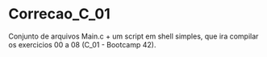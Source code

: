 # Correcao_C_01
Conjunto de arquivos Main.c + um script em shell simples, que ira compilar os exercicios 00 a 08 (C_01 - Bootcamp 42).
